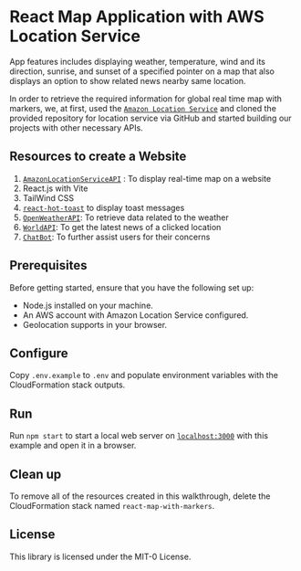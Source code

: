 # React Map Application with AWS Location Service

App features includes displaying weather, temperature, wind and its direction, sunrise, and sunset of a specified pointer on a map that also displays an option to show related news nearby same location.

In order to retrieve the required information for global real time map with markers, we, at first, used the [`Amazon Location Service`](https://github.com/aws-geospatial/amazon-location-samples-js.git) and cloned the provided repository for location service via GitHub and started building our projects with other necessary APIs.

## Resources to create a Website

1. [`AmazonLocationServiceAPI`](https://location.aws.com/sample/react-map-with-markers) : To display real-time map on a website
2. React.js with Vite
3. TailWind CSS
4. [`react-hot-toast`](https://react-hot-toast.com/docs) to display toast messages
5. [`OpenWeatherAPI`](https://openweathermap.org/api): To retrieve data related to the weather
6. [`WorldAPI`](https://worldapi.com/): To get the latest news of a clicked location
7. [`ChatBot`](https://www.chatbase.co/): To further assist users for their concerns

## Prerequisites

Before getting started, ensure that you have the following set up:

- Node.js installed on your machine.
- An AWS account with Amazon Location Service configured.
- Geolocation supports in your browser.

## Configure

Copy `.env.example` to `.env` and populate environment variables with the CloudFormation stack
outputs.

## Run

Run `npm start` to start a local web server on [`localhost:3000`](http://localhost:3000/) with this
example and open it in a browser.

## Clean up

To remove all of the resources created in this walkthrough, delete the CloudFormation stack named
`react-map-with-markers`.

## License

This library is licensed under the MIT-0 License.
